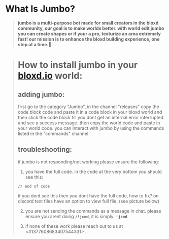 # What Is Jumbo?
> **jumbo is a multi-purpose bot made for small creators in the bloxd community, our goal is to make worlds better. with world edit jumbo you can create shapes or if your a pro, texturize an area extremely fast! our mission is to enhance the bloxd building experience, one step at a time.**🌟

> # How to install jumbo in your [bloxd.io](https://bloxd.io) world:
> ## adding jumbo:
> first go to the category "Jumbo", in the channel "releases" copy the code block code and paste it in a code block in your bloxd world and then click the code block till you dont get an internal error interrupted and see a success message. then copy the world code and paste in your world code. you can interact with jumbo by using the commands listed in the "commands" channel
> 
> ## troubleshooting:
> if jumbo is not responding/not working please ensure the following:
> 1. you have the full code. in the code at the very bottom you should see this:
> 
> `// end of code`
> 
> if you dont see this then you dont have the full code, how to fix?
> on discord text files have an option to view full file, (see picture below)
> 
> 2. you are not sending the commands as a message in chat.
> please ensure you arent doing **`/!jcmd`**, it is simply: **`!jcmd`**
> 
> 3. if none of these work please reach out to us at <#1377608683407544331> .
